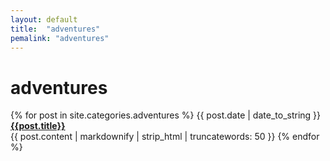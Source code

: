 ```yaml
---
layout: default
title:  "adventures"
pemalink: "adventures"
---
```

# adventures

{% for post in site.categories.adventures %}
 <span>{{ post.date | date_to_string }}</span> &nbsp; <b><a href="{{ post.url | relative_url }}">{{post.title}}</a></b><br>{{ post.content | markdownify | strip_html | truncatewords: 50 }}
{% endfor %}
